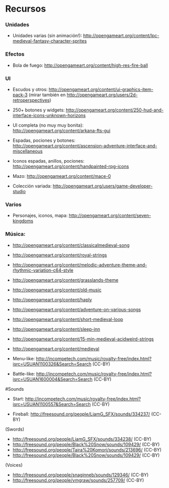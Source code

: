 Recursos
=========

### Unidades

* Unidades varias (sin animación!): http://opengameart.org/content/lpc-medieval-fantasy-character-sprites


### Efectos

* Bola de fuego: http://opengameart.org/content/high-res-fire-ball

### UI

* Escudos y otros: http://opengameart.org/content/ui-graphics-item-pack-3 (mirar también en http://opengameart.org/users/2d-retroperspectives)

* 250+ botones y widgets: http://opengameart.org/content/250-hud-and-interface-icons-unknown-horizons

* UI completa (no muy muy bonita): http://opengameart.org/content/arkana-fts-gui

* Espadas, pociones y botones: http://opengameart.org/content/ascension-adventure-interface-and-miscellaneous

* Iconos espadas, anillos, pociones: http://opengameart.org/content/handpainted-rpg-icons

* Mazo: http://opengameart.org/content/mace-0

* Colección variada: http://opengameart.org/users/game-developer-studio


### Varios

* Personajes, iconos, mapa: http://opengameart.org/content/seven-kingdoms


### Música:

* http://opengameart.org/content/classicalmedieval-song

* http://opengameart.org/content/royal-strings

* http://opengameart.org/content/melodic-adventure-theme-and-rhythmic-variation-c64-style

* http://opengameart.org/content/grasslands-theme

* http://opengameart.org/content/old-music

* http://opengameart.org/content/haply

* http://opengameart.org/content/adventure-on-various-songs

* http://opengameart.org/content/short-medieval-loop

* http://opengameart.org/content/sleep-inn

* http://opengameart.org/content/15-min-medieval-acidweird-strings

* http://opengameart.org/content/medieval

* Menu-like: http://incompetech.com/music/royalty-free/index.html?isrc=USUAN1100326&Search=Search (CC-BY)

* Battle-like: http://incompetech.com/music/royalty-free/index.html?isrc=USUAN1600004&Search=Search (CC-BY)


#Sounds

* Start: http://incompetech.com/music/royalty-free/index.html?isrc=USUAN1100557&Search=Search (CC-BY)

* Fireball: http://freesound.org/people/LiamG_SFX/sounds/334237/ (CC-BY)

(Swords)
* http://freesound.org/people/LiamG_SFX/sounds/334238/ (CC-BY)
* http://freesound.org/people/Black%20Snow/sounds/109429/ (CC-BY)
* http://freesound.org/people/Taira%20Komori/sounds/213696/ (CC-BY)
* http://freesound.org/people/Black%20Snow/sounds/109429/ (CC-BY)

(Voices)
* http://freesound.org/people/snaginneb/sounds/129346/ (CC-BY)
* http://freesound.org/people/vmgraw/sounds/257709/ (CC-BY)